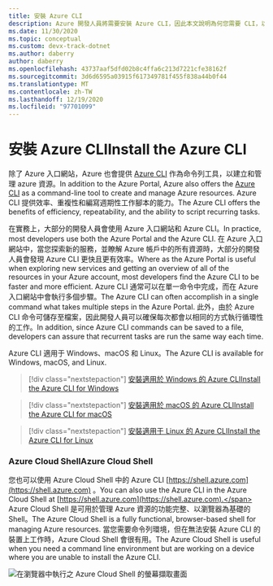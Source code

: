 ```yaml
---
title: 安裝 Azure CLI
description: Azure 開發人員將需要安裝 Azure CLI，因此本文說明為何您需要 CLI，以及從何處下載並安裝它。
ms.date: 11/30/2020
ms.topic: conceptual
ms.custom: devx-track-dotnet
ms.author: daberry
author: daberry
ms.openlocfilehash: 43737aaf5dfd02b8c4ffa6c213d7221cfe38162f
ms.sourcegitcommit: 3d6d6595a03915f617349781f455f838a44b0f44
ms.translationtype: MT
ms.contentlocale: zh-TW
ms.lasthandoff: 12/19/2020
ms.locfileid: "97701099"
---
```

# <a name="install-the-azure-cli"></a><span data-ttu-id="b2d71-103">安裝 Azure CLI</span><span class="sxs-lookup"><span data-stu-id="b2d71-103">Install the Azure CLI</span></span>

<span data-ttu-id="b2d71-104">除了 Azure 入口網站，Azure 也會提供 [Azure CLI](/cli/azure/) 作為命令列工具，以建立和管理 azure 資源。</span><span class="sxs-lookup"><span data-stu-id="b2d71-104">In addition to the Azure Portal, Azure also offers the [Azure CLI](/cli/azure/) as a command-line tool to create and manage Azure resources.</span></span> <span data-ttu-id="b2d71-105">Azure CLI 提供效率、重複性和編寫週期性工作腳本的能力。</span><span class="sxs-lookup"><span data-stu-id="b2d71-105">The Azure CLI offers the benefits of efficiency, repeatability, and the ability to script recurring tasks.</span></span>  

<span data-ttu-id="b2d71-106">在實務上，大部分的開發人員會使用 Azure 入口網站和 Azure CLI。</span><span class="sxs-lookup"><span data-stu-id="b2d71-106">In practice, most developers use both the Azure Portal and the Azure CLI.</span></span> <span data-ttu-id="b2d71-107">在 Azure 入口網站中，當您探索新的服務，並瞭解 Azure 帳戶中的所有資源時，大部分的開發人員會發現 Azure CLI 更快且更有效率。</span><span class="sxs-lookup"><span data-stu-id="b2d71-107">Where as the Azure Portal is useful when exploring new services and getting an overview of all of the resources in your Azure account, most developers find the Azure CLI to be faster and more efficient.</span></span>  <span data-ttu-id="b2d71-108">Azure CLI 通常可以在單一命令中完成，而在 Azure 入口網站中會執行多個步驟。</span><span class="sxs-lookup"><span data-stu-id="b2d71-108">The Azure CLI can often accomplish in a single command what takes multiple steps in the Azure Portal.</span></span>  <span data-ttu-id="b2d71-109">此外，由於 Azure CLI 命令可儲存至檔案，因此開發人員可以確保每次都會以相同的方式執行循環性的工作。</span><span class="sxs-lookup"><span data-stu-id="b2d71-109">In addition, since Azure CLI commands can be saved to a file, developers can assure that recurrent tasks are run the same way each time.</span></span>

<span data-ttu-id="b2d71-110">Azure CLI 適用于 Windows、macOS 和 Linux。</span><span class="sxs-lookup"><span data-stu-id="b2d71-110">The Azure CLI is available for Windows, macOS, and Linux.</span></span>

> [!div class="nextstepaction"]
> [<span data-ttu-id="b2d71-111">安裝適用於 Windows 的 Azure CLI</span><span class="sxs-lookup"><span data-stu-id="b2d71-111">Install the Azure CLI for Windows</span></span>](/cli/azure/install-azure-cli-windows?tabs=azure-cli)

> [!div class="nextstepaction"]
> [<span data-ttu-id="b2d71-112">安裝適用於 macOS 的 Azure CLI</span><span class="sxs-lookup"><span data-stu-id="b2d71-112">Install the Azure CLI for macOS</span></span>](/cli/azure/install-azure-cli-macos)

> [!div class="nextstepaction"]
> [<span data-ttu-id="b2d71-113">安裝適用于 Linux 的 Azure CLI</span><span class="sxs-lookup"><span data-stu-id="b2d71-113">Install the Azure CLI for Linux</span></span>](/cli/azure/install-azure-cli-linux)

### <a name="azure-cloud-shell"></a><span data-ttu-id="b2d71-114">Azure Cloud Shell</span><span class="sxs-lookup"><span data-stu-id="b2d71-114">Azure Cloud Shell</span></span>

<span data-ttu-id="b2d71-115">您也可以使用 Azure Cloud Shell 中的 Azure CLI [https://shell.azure.com](https://shell.azure.com) 。</span><span class="sxs-lookup"><span data-stu-id="b2d71-115">You can also use the Azure CLI in the Azure Cloud Shell at [https://shell.azure.com](https://shell.azure.com).</span></span>  <span data-ttu-id="b2d71-116">Azure Cloud Shell 是可用於管理 Azure 資源的功能完整、以瀏覽器為基礎的 Shell。</span><span class="sxs-lookup"><span data-stu-id="b2d71-116">The Azure Cloud Shell is a fully functional, browser-based shell for managing Azure resources.</span></span>  <span data-ttu-id="b2d71-117">當您需要命令列環境，但在無法安裝 Azure CLI 的裝置上工作時，Azure Cloud Shell 會很有用。</span><span class="sxs-lookup"><span data-stu-id="b2d71-117">The Azure Cloud Shell is useful when you need a command line environment but are working on a device where you are unable to install the Azure CLI.</span></span>

![在瀏覽器中執行之 Azure Cloud Shell 的螢幕擷取畫面](media/azure-cloud-shell.png)
